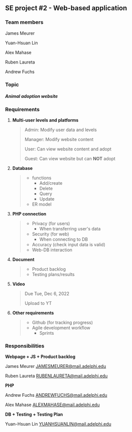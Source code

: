 ## SE project #2 - Web-based application

### Team members

James Meurer

Yuan-Hsuan Lin

Alex Mahase

Ruben Laureta

Andrew Fuchs

### Topic

##### **Animal adoption website**

### Requirements

1.  **Multi-user levels and platforms**

    >   Admin: Modify user data and levels
    >
    >   Manager: Modify website content
    >
    >   User: Can view website content and adopt
    >
    >   Guest: Can view website but can **NOT** adopt

2.  **Database**

    >   -   functions
    >       -   Add/create
    >       -   Delete
    >       -   Query
    >       -   Update
    >   -   ER model

3.  **PHP connection**

    >   -   Privacy (for users)
    >       -   When transferring user's data
    >   -   Security (for web)
    >       -   When connecting to DB
    >   -   Accuracy (check input data is valid)
    >   -   Web-DB interaction

4.  **Document**

    >   -   Product backlog
    >   -   Testing plans/results

5.  **Video**

    >   Due Tue, Dec 6, 2022
    >
    >   Upload to YT

6.  **Other requirements**

    >   -   Github (for tracking progress)
    >   -   Agile development workflow
    >       -   Sprints

### Responsibilities

**Webpage + JS + Product backlog**

James Meurer JAMESMEURER@mail.adelphi.edu

Ruben Laureta RUBENLAURETA@mail.adelphi.edu



**PHP**

Andrew Fuchs ANDREWFUCHS@mail.adelphi.edu

Alex Mahase ALEXMAHASE@mail.adelphi.edu



**DB + Testing + Testing Plan**

Yuan-Hsuan Lin YUANHSUANLIN@mail.adelphi.edu

